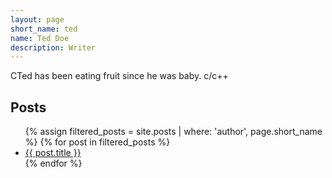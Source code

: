 ```yaml
---
layout: page
short_name: ted
name: Ted Doe
description: Writer
---
```


CTed has been eating fruit since he was baby.
c/c++

<h2>Posts</h2>
<ul>
  {% assign filtered_posts = site.posts | where: 'author', page.short_name %}
  {% for post in filtered_posts %}
    <li><a href="{{ post.url }}">{{ post.title }}</a></li>
  {% endfor %}
</ul>
